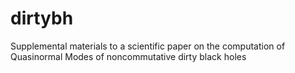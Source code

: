 # dirtybh
Supplemental materials to a scientific paper on the computation of Quasinormal Modes of noncommutative dirty black holes

